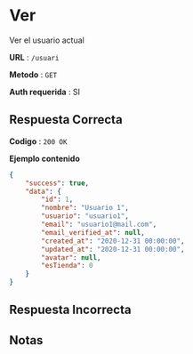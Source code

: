 # Ver

Ver el usuario actual

**URL** : `/usuari`

**Metodo** : `GET`

**Auth requerida** : SI

## Respuesta Correcta

**Codigo** : `200 OK`

**Ejemplo contenido**

```json
{
    "success": true,
    "data": {
        "id": 1,
        "nombre": "Usuario 1",
        "usuario": "usuario1",
        "email": "usuario1@mail.com",
        "email_verified_at": null,
        "created_at": "2020-12-31 00:00:00",
        "updated_at": "2020-12-31 00:00:00",
        "avatar": null,
        "esTienda": 0
    }
}
```

## Respuesta Incorrecta

## Notas
